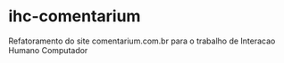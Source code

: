 # ihc-comentarium
Refatoramento do site comentarium.com.br para o trabalho de Interacao Humano Computador
